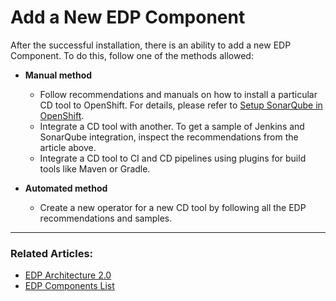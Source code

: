 # Add a New EDP Component

After the successful installation, there is an ability to add a new EDP Component. 
To do this, follow one of the methods allowed:

* **Manual method**
    - Follow recommendations and manuals on how to install a particular CD tool to OpenShift. For details, please refer to [Setup SonarQube in OpenShift](https://medium.com/@dale.bingham_30375/setup-sonarqube-in-minishift-for-scanning-projects-through-jenkins-a70a6e2d93d3).
    - Integrate a CD tool with another. To get a sample of Jenkins and SonarQube integration, inspect the recommendations from the article above.
    - Integrate a CD tool to CI and CD pipelines using plugins for build tools like Maven or Gradle.

* **Automated method**

    - Create a new operator for a new CD tool by following all the EDP recommendations and samples.
---
### Related Articles:

- [EDP Architecture 2.0](../documentation/architecture_2_0.md)
- [EDP Components List](../documentation/edp_components.md)

